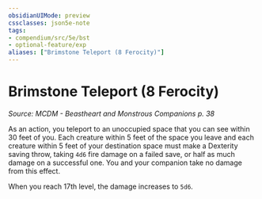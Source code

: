 ```yaml
---
obsidianUIMode: preview
cssclasses: json5e-note
tags:
- compendium/src/5e/bst
- optional-feature/exp
aliases: ["Brimstone Teleport (8 Ferocity)"]
---
```

# Brimstone Teleport (8 Ferocity)
*Source: MCDM - Beastheart and Monstrous Companions p. 38* 

As an action, you teleport to an unoccupied space that you can see within 30 feet of you. Each creature within 5 feet of the space you leave and each creature within 5 feet of your destination space must make a Dexterity saving throw, taking `4d6` fire damage on a failed save, or half as much damage on a successful one. You and your companion take no damage from this effect.

When you reach 17th level, the damage increases to `5d6`.